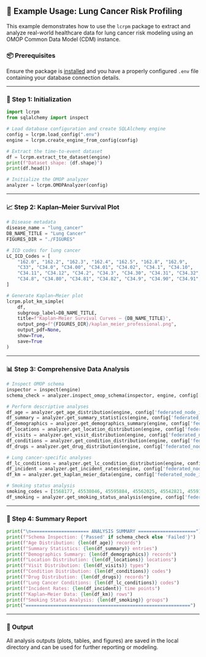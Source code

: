 ## 🚀 Example Usage: Lung Cancer Risk Profiling

This example demonstrates how to use the `lcrpm` package to extract and analyze real-world healthcare data for lung cancer risk modeling using an OMOP Common Data Model (CDM) instance.

### 📦 Prerequisites

Ensure the package is [installed](#build--install-locally) and you have a properly configured `.env` file containing your database connection details.

---

### 🧰 Step 1: Initialization

```python
import lcrpm
from sqlalchemy import inspect

# Load database configuration and create SQLAlchemy engine
config = lcrpm.load_config(".env")
engine = lcrpm.create_engine_from_config(config)

# Extract the time-to-event dataset
df = lcrpm.extract_tte_dataset(engine)
print(f"Dataset shape: {df.shape}")
print(df.head())

# Initialize the OMOP analyzer
analyzer = lcrpm.OMOPAnalyzer(config)
```

---

### 📈 Step 2: Kaplan–Meier Survival Plot

```python
# Disease metadata
disease_name = "lung_cancer"
DB_NAME_TITLE = "Lung Cancer"
FIGURES_DIR = "./FIGURES"

# ICD codes for lung cancer
LC_ICD_Codes = [
    "162.0", "162.2", "162.3", "162.4", "162.5", "162.8", "162.9",
    "C33", "C34.0", "C34.00", "C34.01", "C34.02", "C34.1", "C34.10",
    "C34.11", "C34.12", "C34.2", "C34.3", "C34.30", "C34.31", "C34.32",
    "C34.8", "C34.80", "C34.81", "C34.82", "C34.9", "C34.90", "C34.91", "C34.92"
]

# Generate Kaplan–Meier plot
lcrpm.plot_km_simple(
    df,
    subgroup_label=DB_NAME_TITLE,
    title=f"Kaplan–Meier Survival Curves – {DB_NAME_TITLE}",
    output_png=f"{FIGURES_DIR}/kaplan_meier_professional.png",
    output_pdf=None,
    show=True,
    save=True
)
```

---

### 📊 Step 3: Comprehensive Data Analysis

```python
# Inspect OMOP schema
inspector = inspect(engine)
schema_check = analyzer.inspect_omop_schema(inspector, engine, config['db_schema'])

# Perform descriptive analyses
df_age = analyzer.get_age_distribution(engine, config['federated_node_id'], save=True)
df_summary = analyzer.get_summary_statistics(engine, config['federated_node_id'], save=True)
df_demographics = analyzer.get_demographics_summary(engine, config['federated_node_id'], save=True)
df_locations = analyzer.get_location_distribution(engine, config['federated_node_id'], save=True)
df_visits = analyzer.get_visit_distribution(engine, config['federated_node_id'], save=True)
df_conditions = analyzer.get_condition_distribution(engine, config['federated_node_id'], save=True)
df_drugs = analyzer.get_drug_distribution(engine, config['federated_node_id'], save=True)

# Lung cancer-specific analyses
df_lc_conditions = analyzer.get_lc_condition_distribution(engine, config['federated_node_id'], LC_ICD_Codes, save=True)
df_incident = analyzer.get_incident_rates(engine, config['federated_node_id'], LC_ICD_Codes, save=True)
df_km = analyzer.get_kaplan_meier_data(engine, config['federated_node_id'], LC_ICD_Codes, save=True)

# Smoking status analysis
smoking_codes = [1568177, 45538046, 45595884, 45562025, 45542821, 45591117, 45600719, 1568178, 43021779]
df_smoking = analyzer.get_smoking_status_analysis(engine, config['federated_node_id'], smoking_codes, save=True)
```

---

### 📌 Step 4: Summary Report

```python
print("\n===================== ANALYSIS SUMMARY =====================")
print(f"Schema Inspection: {'Passed' if schema_check else 'Failed'}")
print(f"Age Distribution: {len(df_age)} records")
print(f"Summary Statistics: {len(df_summary)} entries")
print(f"Demographics Summary: {len(df_demographics)} records")
print(f"Location Distribution: {len(df_locations)} locations")
print(f"Visit Distribution: {len(df_visits)} types")
print(f"Condition Distribution: {len(df_conditions)} codes")
print(f"Drug Distribution: {len(df_drugs)} records")
print(f"Lung Cancer Conditions: {len(df_lc_conditions)} codes")
print(f"Incident Rates: {len(df_incident)} time points")
print(f"Kaplan–Meier Data: {len(df_km)} rows")
print(f"Smoking Status Analysis: {len(df_smoking)} groups")
print("============================================================")
```

---

### 📁 Output

All analysis outputs (plots, tables, and figures) are saved in the local directory and can be used for further reporting or modeling.